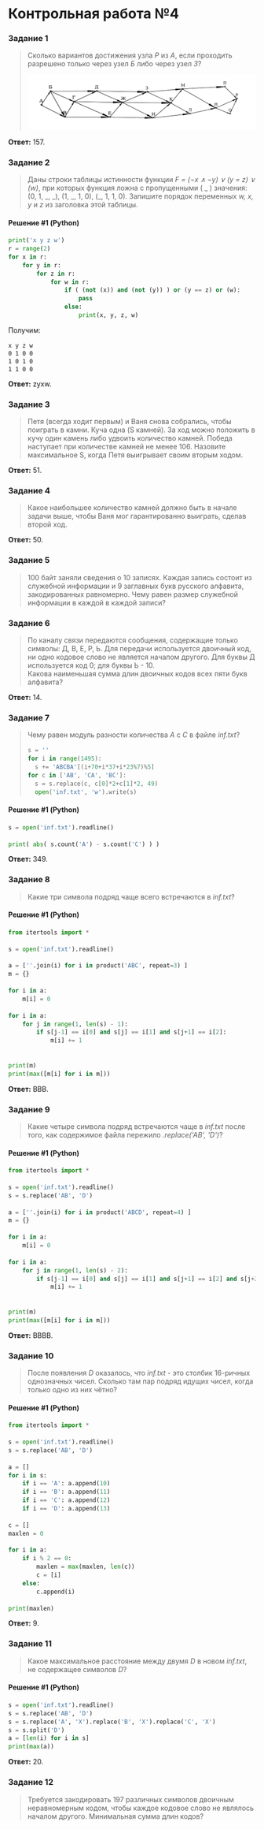 # Контрольная работа №4

### Задание 1

> Сколько вариантов достижения узла *P* из *A*, если проходить разрешено только через узел *Б* либо через узел *З*?
> 
> ![](https://github.com/Thundiverter/infege2022/blob/main/repofiles/test04_task01.png)

**Ответ:** 157.

### Задание 2
> Даны строки таблицы истинности функции *F = (¬x ∧ ¬y) ∨ (y = z) ∨ (w)*, при которых функция ложна с пропущенными ( \_ ) значения: (0, 1, \_, \_), (1, \_, 1, 0), (\_, 1, 1, 0). Запишите порядок переменных *w, x, y* и *z* из заголовка этой таблицы.

#### Решение #1 (Python)
```python
print('x y z w')
r = range(2)
for x in r:
    for y in r:
        for z in r:
            for w in r:
                if ( (not (x)) and (not (y)) ) or (y == z) or (w):
                    pass
                else:
                    print(x, y, z, w)
```

Получим:
```
x y z w
0 1 0 0
1 0 1 0
1 1 0 0
```

**Ответ:** zyxw.

### Задание 3
> Петя (всегда ходит первым) и Ваня снова собрались, чтобы поиграть в камни. Куча одна (S камней). За ход можно положить в кучу один камень либо удвоить количество камней. Победа наступает при количестве камней не менее 106. Назовите максимальное S, когда Петя выигрывает своим вторым ходом.

**Ответ:** 51.

### Задание 4
> Какое наибольшее количество камней должно быть в начале задачи выше, чтобы Ваня мог гарантированно выиграть, сделав второй ход.

**Ответ:** 50.

### Задание 5
> 100 байт заняли сведения о 10 записях. Каждая запись состоит из служебной информации и 9 заглавных букв русского алфавита, закодированных равномерно. Чему равен размер служебной информации в каждой в каждой записи?

### Задание 6
> По каналу связи передаются сообщения, содержащие только символы: Д, В, Е, Р, Ь. Для передачи используется двоичный код, ни одно кодовое слово не является началом другого. Для буквы Д используется код 0; для буквы Ь - 10.<br>Какова наименьшая сумма длин двоичных кодов всех пяти букв алфавита?

**Ответ:** 14.

### Задание 7
> Чему равен модуль разности количества *А* с *С* в файле *inf.txt*?
> ```python
> s = ''
> for i in range(1495):
>   s += 'ABCBA'[(i+70+i*37+i*23%7)%5]
> for c in ['AB', 'CA', 'BC']:
>   s = s.replace(c, c[0]*2+c[1]*2, 49)
>   open('inf.txt', 'w').write(s)
>   ```

#### Решение #1 (Python)
```python
s = open('inf.txt').readline()

print( abs( s.count('A') - s.count('C') ) )
```

**Ответ:** 349.

### Задание 8
> Какие три символа подряд чаще всего встречаются в *inf.txt*?

#### Решение #1 (Python)
```python
from itertools import *

s = open('inf.txt').readline()

a = [''.join(i) for i in product('ABC', repeat=3) ]
m = {}

for i in a:
    m[i] = 0

for i in a:
    for j in range(1, len(s) - 1):
        if s[j-1] == i[0] and s[j] == i[1] and s[j+1] == i[2]:
            m[i] += 1


print(m)
print(max([m[i] for i in m]))
```

**Ответ:** BBB.

### Задание 9
> Какие четыре символа подряд встречаются чаще в *inf.txt* после того, как содержимое файла пережило *.replace('AB', 'D')*?

#### Решение #1 (Python)
```python
from itertools import *

s = open('inf.txt').readline()
s = s.replace('AB', 'D')

a = [''.join(i) for i in product('ABCD', repeat=4) ]
m = {}

for i in a:
    m[i] = 0

for i in a:
    for j in range(1, len(s) - 2):
        if s[j-1] == i[0] and s[j] == i[1] and s[j+1] == i[2] and s[j+2] == i[3]:
            m[i] += 1


print(m)
print(max([m[i] for i in m]))
```

**Ответ:** BBBB.


### Задание 10
> После появления *D* оказалось, что *inf.txt* - это столбик 16-ричных однозначных чисел. Сколько там пар подряд идущих чисел, когда только одно из них чётно?

#### Решение #1 (Python)
```python
from itertools import *

s = open('inf.txt').readline()
s = s.replace('AB', 'D')

a = []
for i in s:
    if i == 'A': a.append(10)
    if i == 'B': a.append(11)
    if i == 'C': a.append(12)
    if i == 'D': a.append(13)

c = []
maxlen = 0

for i in a:
    if i % 2 == 0:
        maxlen = max(maxlen, len(c))
        c = [i]
    else:
        c.append(i)

print(maxlen)
```

**Ответ:** 9.

### Задание 11
> Какое максимальное расстояние между двумя *D* в новом *inf.txt*, не содержащее символов *D*?

#### Решение #1 (Python)
```python
s = open('inf.txt').readline()
s = s.replace('AB', 'D')
s = s.replace('A', 'X').replace('B', 'X').replace('C', 'X')
s = s.split('D')
a = [len(i) for i in s]
print(max(a))
```

**Ответ:** 20.

### Задание 12
> Требуется закодировать 197 различных символов двоичным неравномерным кодом, чтобы каждое кодовое слово не являлось началом другого. Минимальная сумма длин кодов?
